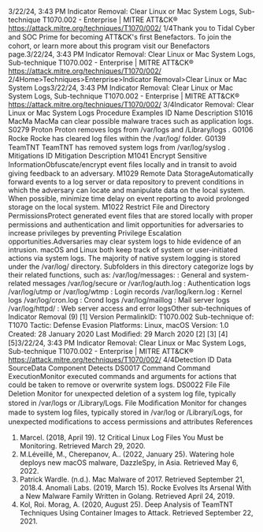 3/22/24, 3:43 PM Indicator Removal: Clear Linux or Mac System Logs, Sub-technique T1070.002 - Enterprise | MITRE ATT&CK®
https://attack.mitre.org/techniques/T1070/002/ 1/4Thank you to Tidal Cyber and SOC Prime for becoming ATT&CK's ﬁrst Benefactors. To join the cohort, or learn more about this program visit our
Benefactors page.3/22/24, 3:43 PM Indicator Removal: Clear Linux or Mac System Logs, Sub-technique T1070.002 - Enterprise | MITRE ATT&CK®
https://attack.mitre.org/techniques/T1070/002/ 2/4Home>Techniques>Enterprise>Indicator Removal>Clear Linux or Mac System Logs3/22/24, 3:43 PM Indicator Removal: Clear Linux or Mac System Logs, Sub-technique T1070.002 - Enterprise | MITRE ATT&CK®
https://attack.mitre.org/techniques/T1070/002/ 3/4Indicator Removal: Clear Linux or Mac System Logs
Procedure Examples
ID Name Description
S1016 MacMa MacMa can clear possible malware traces such as application logs.
S0279 Proton Proton removes logs from /var/logs and /Library/logs .
G0106 Rocke Rocke has cleared log ﬁles within the /var/log/ folder.
G0139 TeamTNT TeamTNT has removed system logs from /var/log/syslog .
Mitigations
ID Mitigation Description
M1041 Encrypt Sensitive
InformationObfuscate/encrypt event ﬁles locally and in transit to avoid giving feedback to an adversary.
M1029 Remote Data
StorageAutomatically forward events to a log server or data repository to prevent conditions in which the
adversary can locate and manipulate data on the local system. When possible, minimize time delay
on event reporting to avoid prolonged storage on the local system.
M1022 Restrict File and
Directory
PermissionsProtect generated event ﬁles that are stored locally with proper permissions and authentication and
limit opportunities for adversaries to increase privileges by preventing Privilege Escalation
opportunities.Adversaries may clear system logs to hide evidence of an intrusion. macOS and Linux both keep track of system or user-initiated actions via
system logs. The majority of native system logging is stored under the /var/log/ directory. Subfolders in this directory categorize logs by
their related functions, such as:
/var/log/messages: : General and system-related messages
/var/log/secure or /var/log/auth.log : Authentication logs
/var/log/utmp or /var/log/wtmp : Login records
/var/log/kern.log : Kernel logs
/var/log/cron.log : Crond logs
/var/log/maillog : Mail server logs
/var/log/httpd/ : Web server access and error logsOther sub-techniques of Indicator Removal (9)
[1]
Version PermalinkID: T1070.002
Sub-technique of:  T1070
 
Tactic: Defense Evasion
 
Platforms: Linux, macOS
Version: 1.0
Created: 28 January 2020
Last Modiﬁed: 29 March 2020
[2]
[3]
[4]
[5]3/22/24, 3:43 PM Indicator Removal: Clear Linux or Mac System Logs, Sub-technique T1070.002 - Enterprise | MITRE ATT&CK®
https://attack.mitre.org/techniques/T1070/002/ 4/4Detection
ID Data SourceData Component Detects
DS0017 Command Command
ExecutionMonitor executed commands and arguments for actions that could be taken to remove or
overwrite system logs.
DS0022 File File Deletion Monitor for unexpected deletion of a system log ﬁle, typically stored in /var/logs or
/Library/Logs.
File Modiﬁcation Monitor for changes made to system log ﬁles, typically stored in /var/log or /Library/Logs,
for unexpected modiﬁcations to access permissions and attributes
References
1. Marcel. (2018, April 19). 12 Critical Linux Log Files You Must
be Monitoring. Retrieved March 29, 2020.
2. M.Léveillé, M., Cherepanov, A.. (2022, January 25). Watering
hole deploys new macOS malware, DazzleSpy, in Asia.
Retrieved May 6, 2022.
3. Patrick Wardle. (n.d.). Mac Malware of 2017. Retrieved
September 21, 2018.4. Anomali Labs. (2019, March 15). Rocke Evolves Its Arsenal
With a New Malware Family Written in Golang. Retrieved April
24, 2019.
5. Kol, Roi. Morag, A. (2020, August 25). Deep Analysis of
TeamTNT Techniques Using Container Images to Attack.
Retrieved September 22, 2021.